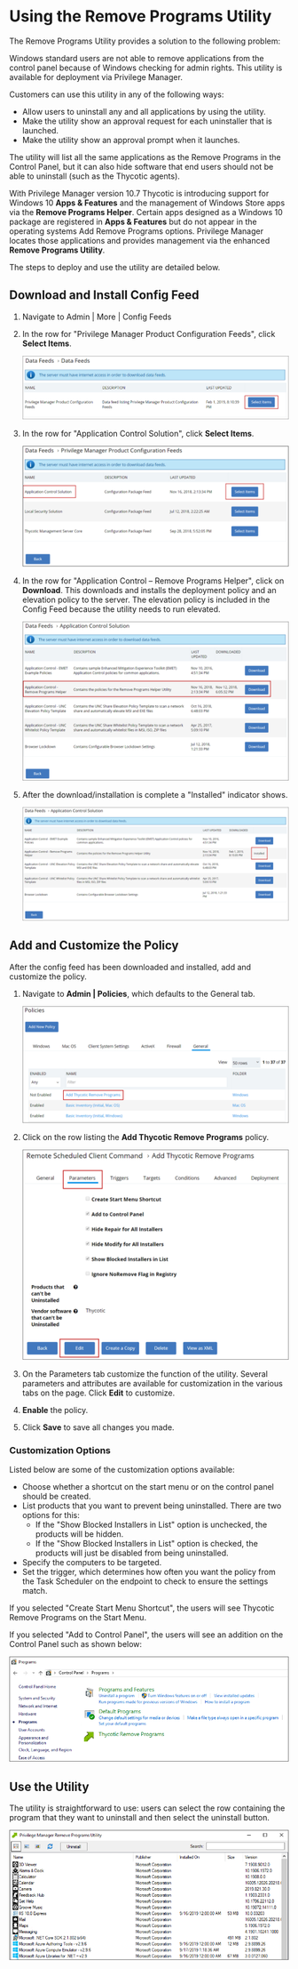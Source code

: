 [title]: # (Using the Remove Program Utility)
[tags]: # (create,set-up)
[priority]: # (2)
# Using the Remove Programs Utility

The Remove Programs Utility provides a solution to the following problem:

Windows standard users are not able to remove applications from the control panel because of Windows checking for admin rights. This utility is available for deployment via Privilege Manager.

Customers can use this utility in any of the following ways:

* Allow users to uninstall any and all applications by using the utility.
* Make the utility show an approval request for each uninstaller that is launched.
* Make the utility show an approval prompt when it launches.

The utility will list all the same applications as the Remove Programs in the Control Panel, but it can also hide software that end users should not be able to uninstall (such as the Thycotic agents).

With Privilege Manager version 10.7 Thycotic is introducing support for Windows 10 __Apps & Features__ and the management of Windows Store apps via the __Remove Programs Helper__. Certain apps designed as a Windows 10 package are registered in __Apps & Features__ but do not appear in the operating systems Add Remove Programs options. Privilege Manager locates those applications and provides management via the enhanced __Remove Programs Utility__.

The steps to deploy and use the utility are detailed below.

## Download and Install Config Feed

1. Navigate to Admin | More | Config Feeds
1. In the row for "Privilege Manager Product Configuration Feeds", click __Select Items__.

   ![Data Feeds](images/remove-pro/rpu-1.png)
1. In the row for "Application Control Solution", click __Select Items__.

   ![ACS select](images/remove-pro/rpu-2.png)
1. In the row for "Application Control – Remove Programs Helper", click on __Download__. This downloads and installs the deployment policy and an elevation policy to the server. The elevation policy is included in the Config Feed because the utility needs to run elevated.

   ![ACS Download](images/remove-pro/rpu-3.png)
1. After the download/installation is complete a "Installed" indicator shows.

   ![ACS Installed](images/remove-pro/rpu-4.png)

## Add and Customize the Policy

After the config feed has been downloaded and installed, add and customize the policy.

1. Navigate to __Admin | Policies__, which defaults to the General tab.

   ![List of Policies on the General tab](images/remove-pro/rpu-5.png)
1. Click on the row listing the __Add Thycotic Remove Programs__ policy.

   ![Parameters view](images/remove-pro/rpu-6.png)
1. On the Parameters tab customize the function of the utility. Several parameters and attributes are available for customization in the various tabs on the page. Click __Edit__ to customize.
1. __Enable__ the policy.
1. Click __Save__ to save all changes you made.

### Customization Options

Listed below are some of the customization options available:

* Choose whether a shortcut on the start menu or on the control panel should be created.
* List products that you want to prevent being uninstalled. There are two options for this:
  * If the "Show Blocked Installers in List" option is unchecked, the products will be hidden.
  * If the "Show Blocked Installers in List" option is checked, the products will just be disabled from being uninstalled.
* Specify the computers to be targeted.
* Set the trigger, which determines how often you want the policy from the Task Scheduler on the endpoint to check to ensure the settings match.

If you selected "Create Start Menu Shortcut", the users will see Thycotic Remove Programs on the Start Menu.

If you selected "Add to Control Panel", the users will see an addition on the Control Panel such as shown below:

![Control Panel icon](images/remove-pro/rpu-7.png)

## Use the Utility

The utility is straightforward to use: users can select the row containing the program that they want to uninstall and then select the uninstall button.

![Utility in use](images/remove-pro/rpu-8.png)
